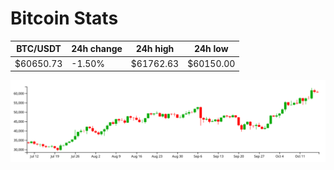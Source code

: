 # Bitcoin Stats

BTC/USDT|24h change|24h high|24h low|
|---|---|---|---|
|$60650.73|-1.50%|$61762.63|$60150.00|

<img src="./chart.svg">
